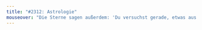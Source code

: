```yaml
---
title: "#2312: Astrologie"
mouseover: "Die Sterne sagen außerdem: 'Du versuchst gerade, etwas aus den Sternen zu lesen.'"
---
```



